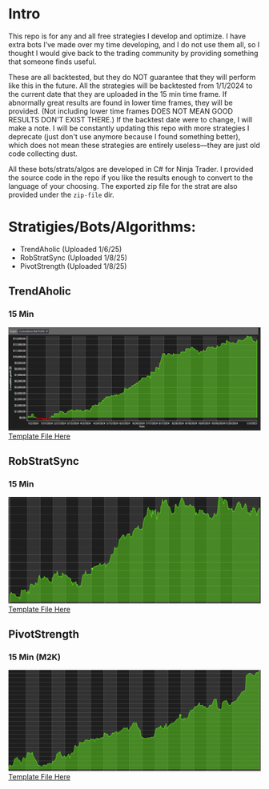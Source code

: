# Intro

This repo is for any and all free strategies I develop and optimize. I have extra bots I’ve made over my time developing, and I do not use them all, so I thought I would give back to the trading community by providing something that someone finds useful.

These are all backtested, but they do NOT guarantee that they will perform like this in the future. All the strategies will be backtested from 1/1/2024 to the current date that they are uploaded in the 15 min time frame. If abnormally great results are found in lower time frames, they will be provided. (Not including lower time frames DOES NOT MEAN GOOD RESULTS DON'T EXIST THERE.) If the backtest date were to change, I will make a note. I will be constantly updating this repo with more strategies I deprecate (just don't use anymore because I found something better), which does not mean these strategies are entirely useless—they are just old code collecting dust.

All these bots/strats/algos are developed in C# for Ninja Trader. I provided the source code in the repo if you like the results enough to convert to the language of your choosing. The exported zip file for the strat are also provided under the `zip-file` dir.

# Stratigies/Bots/Algorithms:
- TrendAholic (Uploaded 1/6/25)
- RobStratSync (Uploaded 1/8/25)
- PivotStrength (Uploaded 1/8/25)


## TrendAholic
### 15 Min
![Backtest Results](./imgs/TrendAholic15Min.PNG)
[Template File Here](./templates/MaxBots.TrendAholic/15Min.xml)

## RobStratSync
### 15 Min
![Backtest Results](./imgs/RobStratSync15Min.PNG)
[Template File Here](./templates/MaxBots.RobStratSync/15%20Min.xml)

## PivotStrength
### 15 Min (M2K)
![Backtest Results](./imgs/PivotStrength15Min.PNG)
[Template File Here](./templates/MaxBots.PivotStrength/15Min.xml)